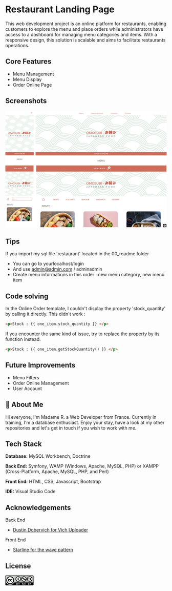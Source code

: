 
# Restaurant Landing Page

This web development project is an online platform for restaurants, enabling customers  to explore the menu and place orders while administrators have access to a dashboard for managing menu categories and items. With a responsive design, this solution is scalable and aims to facilitate restaurants operations.


## Core Features

- Menu Management
- Menu Display
- Order Online Page



## Screenshots

![App Screenshot](./00_readme/screenshot_01.png)
![App Screenshot](./00_readme/screenshot_02.png)




## Tips

If you import my sql file 'restaurant' located in the 00_readme folder

- You can go to yourlocalhost/login
- And use admin@admin.com / adminadmin
- Create menu informations in this order : new menu category, new menu item




## Code solving

In the Online Order template, I couldn't display the property 'stock_quantity' by calling it directly. This didn't work :


```html
<p>Stock : {{ one_item.stock_quantity }} </p>

```


If you encounter the same kind of issue, try to replace the property by its function instead.

```html
<p>Stock : {{ one_item.getStockQuantity() }} </p>

```


## Future Improvements

- Menu Filters
- Order Online Management
- User Account


## 🍞 About Me
Hi everyone, I'm Madame R. a Web Developer from France. 
Currently in training, I'm a database enthusiast.
Enjoy your stay, have a look at my other repositories and let's get in touch if you wish to work with me.

## Tech Stack

**Database:** MySQL Workbench, Doctrine

**Back End:** Symfony, WAMP (Windows, Apache, MySQL, PHP) or XAMPP (Cross-Platform, Apache, MySQL, PHP, and Perl)

**Front End:** HTML, CSS, Javascript, Bootstrap

**IDE:** Visual Studio Code


## Acknowledgements

Back End
 - [Dustin Dobervich for Vich Uploader](https://github.com/dustin10/VichUploaderBundle)

 Front End
 - [Starline for the wave pattern ](https://fr.freepik.com/auteur/starline)



## License


![CREATIVE COMMONS](./00_readme/badge_cc.png)

